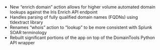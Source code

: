 * New “enrich domain” action allows for higher volume automated domain lookups against the Iris Enrich API endpoint
* Handles parsing of fully qualified domain names (FQDNs) using tldextract library
* Renames “whois” action to “lookup” to be more consistent with Splunk SOAR terminology
* Rebuilt significant portions of the app on top of the DomainTools Python API wrapper